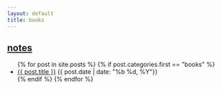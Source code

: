 ```yaml
---
layout: default
title: books
---
```

## [notes]({{page.url}})
<div class="postcontent archive">
  <ul class="archive">
  {% for post in site.posts %}
    {% if post.categories.first == "books"  %}
      <li>
      <a href="{{ post.url }}"> {{ post.title }}</a>
      <span class="archivedate hidemobile">{{ post.date | date: "%b %d, %Y"}}</span>
      </li>
    {% endif %}
  {% endfor %}
  </ul>
</div>
